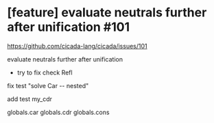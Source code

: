 # [feature] evaluate neutrals further after unification #101

https://github.com/cicada-lang/cicada/issues/101

evaluate neutrals further after unification

- try to fix check Refl

fix test "solve Car -- nested"

add test my_cdr

globals.car
globals.cdr
globals.cons
